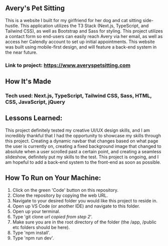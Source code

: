 ## Avery's Pet Sitting

This is a website I built for my girlfriend for her dog and cat sitting side-hustle. This application utilizes the T3 Stack (Next.js, TypeScript, and Tailwind CSS), as well as Bootstrap and Sass for styling. This project utilizes a contact form so end-users can easily reach Avery via her email, as well as access her Calendly account to set up initial appointments. This website was built using mobile-first design, and will feature a back-end system in the near future.

### Link to project: https://www.averyspetsitting.com

## How It's Made

### Tech used: Next.js, TypeScript, Tailwind CSS, Sass, HTML, CSS, JavaScript, jQuery

## Lessons Learned:

This project definitely tested my creative UI/UX design skills, and I am incredibly thankful that I had the opportunity to showcase my skills through this project. Creating a dynamic navbar that changes based on what page the user is currently on, creating a fixed background image that changed to absolute when a user scrolled past a certain point, and creating a seamless slideshow, definitely put my skills to the test. This project is ongoing, and I am hopeful to add a back-end system to the front-end as soon as possible.

## How To Run on Your Machine:

1. Click on the green 'Code' button on this repository.
2. Clone the repository by copying the web URL.
3. Navigate to your desired folder you would like this project to reside in.
4. Open up VS Code (or another IDE) and navigate to this folder.
5. Open up your terminal.
6. Type 'git clone _url copied from step 2_'.
7. Make sure you are in the root directory of the folder (the /app, /public etc folders should be here).
8. Type 'npm install'.
9. Type 'npm run dev'.
